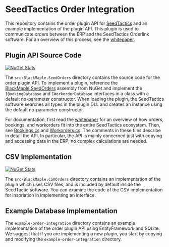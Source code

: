 # SeedTactics Order Integration

This repository contains the order plugin API for [SeedTactics](https://www.seedtactics.com) and an example implementation of
the plugin API. This plugin is used to communicate orders between the ERP and the SeedTactics Orderlink software. For an overview
of this process, see the [whitepaper](https://www.seedtactics.com/docs/tactics/orders-erp-automation).

## Plugin API Source Code

[![NuGet Stats](https://img.shields.io/nuget/v/BlackMaple.SeedOrders.svg)](https://www.nuget.org/packages/BlackMaple.SeedOrders)

The `src\BlackMaple.SeedOrders` directory contains the source code for the order plugin API.
To implement a plugin, reference the [BlackMaple.SeedOrders](https://www.nuget.org/packages/BlackMaple.SeedOrders/)
assembly from NuGet and implement the `IBookingDatabase` and `IWorkorderDatabase` interfaces in a class with
a default no-parameter constructor. When loading the plugin, the SeedTactics software searches all types in the
plugin DLL and creates an instance using the default no-parameter constructor.

For documentation, first read the [whitepaper](https://www.seedtactics.com/docs/tactics/orders-erp-automation) for
an overview of how orders, bookings, and workorders fit into the entire SeedTactics ecosystem.
Then, see [Bookings.cs](src/BlackMaple.SeedOrders/Bookings.cs)
and [Workorders.cs](src/BlackMaple.SeedOrders/Workorders.cs). The comments
in these files describe in detail the API. In particular, the API is mainly concerned just with copying and accessing data in
the ERP; no complex calculations are needed.

## CSV Implementation

[![NuGet Stats](https://img.shields.io/nuget/v/BlackMaple.CSVOrders.svg)](https://www.nuget.org/packages/BlackMaple.CSVOrders)

The `src/BlackMaple.CSVOrders` directory contains an implementation of the plugin which uses CSV files, and is included
by default inside the SeedTactic software. You can examine the code of the CSV implementation for inspriation in implementing
an interface.

## Example Database Implementation

The `example-order-integration` directory contains an example implementation of the order plugin API using
EntityFramework and SQLite. We suggest that if you are implementing a new plugin, you start by copying
and modifying the `example-order-integration` directory.

